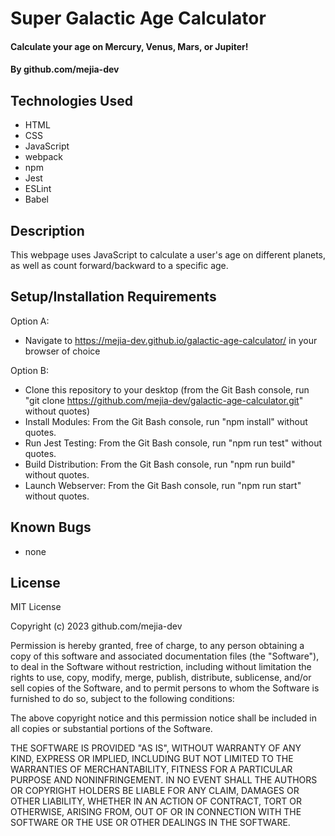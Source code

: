 # Super Galactic Age Calculator

#### Calculate your age on Mercury, Venus, Mars, or Jupiter!

#### By github.com/mejia-dev

## Technologies Used

* HTML
* CSS
* JavaScript
* webpack
* npm
* Jest
* ESLint
* Babel

## Description

This webpage uses JavaScript to calculate a user's age on different planets, as well as count forward/backward to a specific age.

## Setup/Installation Requirements

Option A:
* Navigate to https://mejia-dev.github.io/galactic-age-calculator/ in your browser of choice

Option B:
* Clone this repository to your desktop (from the Git Bash console, run "git clone https://github.com/mejia-dev/galactic-age-calculator.git" without quotes)
* Install Modules: From the Git Bash console, run "npm install" without quotes.
* Run Jest Testing: From the Git Bash console, run "npm run test" without quotes.
* Build Distribution: From the Git Bash console, run "npm run build" without quotes.
* Launch Webserver: From the Git Bash console, run "npm run start" without quotes.


## Known Bugs

* none

## License

MIT License

Copyright (c) 2023 github.com/mejia-dev

Permission is hereby granted, free of charge, to any person obtaining a copy
of this software and associated documentation files (the "Software"), to deal
in the Software without restriction, including without limitation the rights
to use, copy, modify, merge, publish, distribute, sublicense, and/or sell
copies of the Software, and to permit persons to whom the Software is
furnished to do so, subject to the following conditions:

The above copyright notice and this permission notice shall be included in all
copies or substantial portions of the Software.

THE SOFTWARE IS PROVIDED "AS IS", WITHOUT WARRANTY OF ANY KIND, EXPRESS OR
IMPLIED, INCLUDING BUT NOT LIMITED TO THE WARRANTIES OF MERCHANTABILITY,
FITNESS FOR A PARTICULAR PURPOSE AND NONINFRINGEMENT. IN NO EVENT SHALL THE
AUTHORS OR COPYRIGHT HOLDERS BE LIABLE FOR ANY CLAIM, DAMAGES OR OTHER
LIABILITY, WHETHER IN AN ACTION OF CONTRACT, TORT OR OTHERWISE, ARISING FROM,
OUT OF OR IN CONNECTION WITH THE SOFTWARE OR THE USE OR OTHER DEALINGS IN THE
SOFTWARE.